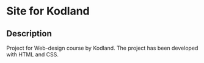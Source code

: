 # Site for Kodland

## Description
Project for Web-design course by Kodland. The project has been developed with HTML and CSS.
